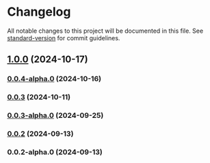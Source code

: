 # Changelog

All notable changes to this project will be documented in this file. See [standard-version](https://github.com/conventional-changelog/standard-version) for commit guidelines.

## [1.0.0](https://github.com/acrool/acrool-react-skeleton/compare/v0.0.4-alpha.0...v1.0.0) (2024-10-17)

### [0.0.4-alpha.0](https://github.com/acrool/acrool-react-skeleton/compare/v0.0.3...v0.0.4-alpha.0) (2024-10-16)

### [0.0.3](https://github.com/acrool/acrool-react-skeleton/compare/v0.0.3-alpha.0...v0.0.3) (2024-10-11)

### [0.0.3-alpha.0](https://github.com/acrool/acrool-react-skeleton/compare/v0.0.2...v0.0.3-alpha.0) (2024-09-25)

### [0.0.2](https://github.com/acrool/acrool-react-skeleton/compare/v0.0.2-alpha.0...v0.0.2) (2024-09-13)

### 0.0.2-alpha.0 (2024-09-13)
